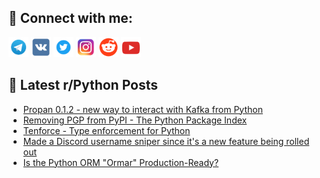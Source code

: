 ## 🔎 Connect with me:
[<img src="https://github.com/bullbesh/bullbesh/blob/main/images/Telegram.png" width="32" height="32" />](https://t.me/bullbesh)
[<img src="https://github.com/bullbesh/bullbesh/blob/main/images/VK.png" width="32" height="32" />](https://vk.com/bullbesh)
[<img src="https://github.com/bullbesh/bullbesh/blob/main/images/Twitter.png" width="32" height="32" />](https://twitter.com/bullbesh1)
[<img src="https://github.com/bullbesh/bullbesh/blob/main/images/Instagram.png" width="32" height="32" />](https://www.instagram.com/bullbesh)
[<img src="https://github.com/bullbesh/bullbesh/blob/main/images/Reddit.png" width="32" height="32" />](https://www.reddit.com/user/bullbesh)
[<img src="https://github.com/bullbesh/bullbesh/blob/main/images/YouTube.png" width="32" height="32" />](https://www.youtube.com/channel/UCtfjRs6uzgq5mfm8S06WTcg)

## 📕 Latest r/Python Posts
<!-- BLOG-POST-LIST:START -->
- [Propan 0.1.2 - new way to interact with Kafka from Python](https://www.reddit.com/r/Python/comments/13pr3fl/propan_012_new_way_to_interact_with_kafka_from/)
- [Removing PGP from PyPI - The Python Package Index](https://www.reddit.com/r/Python/comments/13ppnaa/removing_pgp_from_pypi_the_python_package_index/)
- [Tenforce - Type enforcement for Python](https://www.reddit.com/r/Python/comments/13ppaoc/tenforce_type_enforcement_for_python/)
- [Made a Discord username sniper since it&#39;s a new feature being rolled out](https://www.reddit.com/r/Python/comments/13pp2rb/made_a_discord_username_sniper_since_its_a_new/)
- [Is the Python ORM &quot;Ormar&quot; Production-Ready?](https://www.reddit.com/r/Python/comments/13poau7/is_the_python_orm_ormar_productionready/)
<!-- BLOG-POST-LIST:END -->
